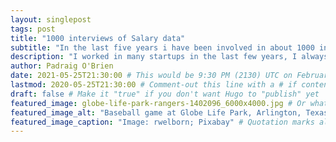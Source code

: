 ```yaml
---
layout: singlepost
tags: post
title: "1000 interviews of Salary data"
subtitle: "In the last five years i have been involved in about 1000 interview"
description: "I worked in many startups in the last few years, I always did the screener interviews, I always asked for someones desired salry, here is the results " # Quotation marks allow colons, semicolons, etc.
author: Padraig O'Brien
date: 2021-05-25T21:30:00 # This would be 9:30 PM (2130) UTC on February 28, 2020
lastmod: 2020-05-25T21:30:00 # Comment-out this line with a # if content is unchanged
draft: false # Make it "true" if you don't want Hugo to "publish" yet
featured_image: globe-life-park-rangers-1402096_6000x4000.jpg # Or whatever image you want to use
featured_image_alt: "Baseball game at Globe Life Park, Arlington, Texas" # Always include an ALT tag for accessibility --  Quotation marks allow colons, semicolons, etc.
featured_image_caption: "Image: rwelborn; Pixabay" # Quotation marks allow colons, semicolons, etc.
---
```

